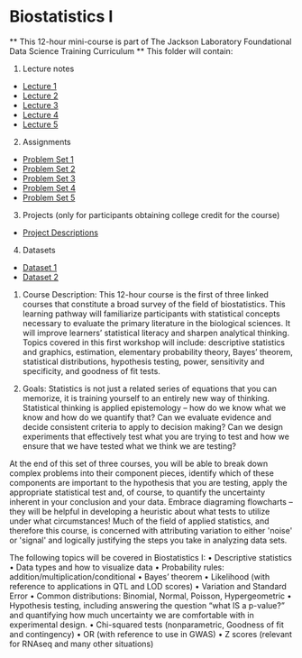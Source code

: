 # Biostatistics I
** This 12-hour mini-course is part of The Jackson Laboratory Foundational Data Science Training Curriculum **
This folder will contain: 
1. Lecture notes
- [Lecture 1](Content/Module_1.md)
- [Lecture 2](Content/Module_2.md)
- [Lecture 3](Content/Module_3.md)
- [Lecture 4](Content/Module_4.md)
- [Lecture 5](Content/Module_5.md) 

2. Assignments
- [Problem Set 1](assignments/problem_set1.md)
- [Problem Set 2](assignments/problem_set2.md)
- [Problem Set 3](assignments/problem_set3.md)
- [Problem Set 4](assignments/problem_set4.md)
- [Problem Set 5](assignments/problem_set5.md)

3. Projects (only for participants obtaining college credit for the course)
- [Project Descriptions](projects/project_descriptions.md)

4. Datasets
- [Dataset 1](datasets/dataset1.csv)
- [Dataset 2](datasets/dataset2.csv)


1.	Course Description: 
This 12-hour course is the first of three linked courses that constitute a broad survey of the field of biostatistics. This learning pathway will familiarize participants with statistical concepts necessary to evaluate the primary literature in the biological sciences. It will improve learners’ statistical literacy and sharpen analytical thinking. Topics covered in this first workshop will include: descriptive statistics and graphics, estimation, elementary probability theory, Bayes’ theorem, statistical distributions, hypothesis testing, power, sensitivity and specificity, and goodness of fit tests. 

2.	Goals:
Statistics is not just a related series of equations that you can memorize, it is training yourself to an entirely new way of thinking. Statistical thinking is applied epistemology – how do we know what we know and how do we quantify that?  Can we evaluate evidence and decide consistent criteria to apply to decision making? Can we design experiments that effectively test what you are trying to test and how we ensure that we have tested what we think we are testing? 

At the end of this set of three courses, you will be able to break down complex problems into their component pieces, identify which of these components are important to the hypothesis that you are testing, apply the appropriate statistical test and, of course, to quantify the uncertainty inherent in your conclusion and your data. Embrace diagraming flowcharts – they will be helpful in developing a heuristic about what tests to utilize under what circumstances! Much of the field of applied statistics, and therefore this course, is concerned with attributing variation to either 'noise' or 'signal' and logically justifying the steps you take in analyzing data sets.  

The following topics will be covered in Biostatistics I: 
•	Descriptive statistics
•	Data types and how to visualize data
•	Probability rules: addition/multiplication/conditional
•	Bayes’ theorem
•	Likelihood (with reference to applications in QTL and LOD scores)
•	Variation and Standard Error
•	Common distributions: Binomial, Normal, Poisson, Hypergeometric
•	Hypothesis testing, including answering the question “what IS a p-value?” and quantifying how much uncertainty we are comfortable with in experimental design. 
•	Chi-squared tests (nonparametric, Goodness of fit and contingency)
•	OR (with reference to use in GWAS)
•	Z scores (relevant for RNAseq and many other situations)

